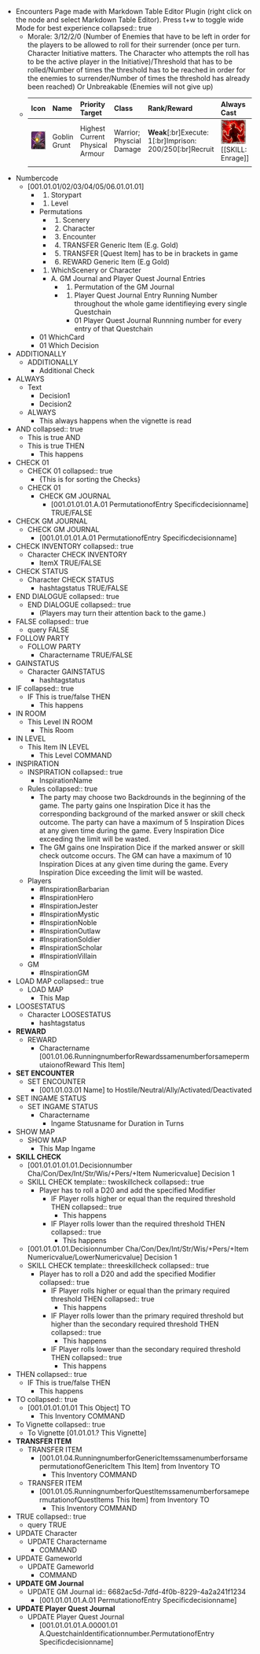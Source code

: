 - Encounters Page made with Markdown Table Editor Plugin (right click on the node and select Markdown Table Editor). Press t+w to toggle wide Mode for best experience
  collapsed:: true
	- Morale: 3/12/2/0 (Number of Enemies that have to be left in order for the players to be allowed to roll for their surrender (once per turn. Character Initiative matters. The Character who attempts the roll has to be the active player in the Initiative)/Threshold that has to be rolled/Number of times the threshold has to be reached in order for the enemies to surrender/Number of times the threshold has already been reached) Or Unbreakable (Enemies will not give up)
	- |Icon|Name|Priority Target|Class|**Rank**/Reward|Always Cast|Cohesion|Difficulty|
	  |--|--|--|--|--|--|--|--|
	  | ![Goblin Grunt.PNG](../assets/Goblin_Grunt_1723465484563_0.PNG) |Goblin Grunt|Highest Current Physical Armour|Warrior; Physcial Damage|**Weak**[:br]Execute: 1[:br]Imprison: 200/250[:br]Recruit| ![Enrage.PNG](../assets/Enrage_1723469782366_0.PNG) [[SKILL: Enrage]] |GM 14/**AI 10**|Easy|
	  |||||||||
- Numbercode
	- [001.01.01/02/03/04/05/06.01.01.01]
		- 001. Storypart
		- 01. Level
		- Permutations
			- 01. Scenery
			- 02. Character
			- 03. Encounter
			- 04. TRANSFER Generic Item (E.g. Gold)
			- 05. TRANSFER [Quest Item] has to be in brackets in game
			- 06. REWARD Generic Item (E.g Gold)
		- 01. WhichScenery or Character
			- A. GM Journal and Player Quest Journal Entries
				- 01. Permutation of the GM Journal
				- 00001. Player Quest Journal Entry Running Number throughout the whole game identifieying every single Questchain
					- 01 Player Quest Journal Runnning number for every entry of that Questchain
		- 01 WhichCard
		- 01 Which Decision
- ADDITIONALLY
	- ADDITIONALLY
		- Additional Check
- ALWAYS
	- Text
		- Decision1
		- Decision2
	- ALWAYS
		- This always happens when the vignette is read
- AND
  collapsed:: true
	- This is true AND
	- This is true THEN
		- This happens
- CHECK 01
	- CHECK 01
	  collapsed:: true
		- {This is for sorting the Checks}
	- CHECK 01
		- CHECK GM JOURNAL
			- [001.01.01.01.A.01 PermutationofEntry Specificdecisionname] TRUE/FALSE
- CHECK GM JOURNAL
	- CHECK GM JOURNAL
		- [001.01.01.01.A.01 PermutationofEntry Specificdecisionname]
- CHECK INVENTORY
  collapsed:: true
	- Character CHECK INVENTORY
		- ItemX TRUE/FALSE
- CHECK STATUS
	- Character CHECK STATUS
		- hashtagstatus TRUE/FALSE
- END DIALOGUE
  collapsed:: true
	- END DIALOGUE
	  collapsed:: true
		- (Players may turn their attention back to the game.)
- FALSE
  collapsed:: true
	- query FALSE
- FOLLOW PARTY
	- FOLLOW PARTY
		- Charactername TRUE/FALSE
- GAINSTATUS
	- Character GAINSTATUS
		- hashtagstatus
- IF
  collapsed:: true
	- IF This is true/false THEN
		- This happens
- IN ROOM
	- This Level IN ROOM
		- This Room
- IN LEVEL
	- This Item IN LEVEL
		- This Level COMMAND
- INSPIRATION
	- INSPIRATION
	  collapsed:: true
		- InspirationName
	- Rules
	  collapsed:: true
		- The party may choose two Backdrounds in the beginning of the game. The party gains one Inspiration Dice it has the corresponding background of the marked answer or skill check outcome. The party can have a maximum of 5 Inspiration Dices at any given time during the game. Every Inspiration Dice exceeding the limit will be wasted.
		- The GM gains one Inspiration Dice if the marked answer or skill check outcome occurs. The GM can have a maximum of 10 Inspiration Dices at any given time during the game. Every Inspiration Dice exceeding the limit will be wasted.
	- Players
		- #InspirationBarbarian
		- #InspirationHero
		- #InspirationJester
		- #InspirationMystic
		- #InspirationNoble
		- #InspirationOutlaw
		- #InspirationSoldier
		- #InspirationScholar
		- #InspirationVillain
	- GM
		- #InspirationGM
- LOAD MAP
  collapsed:: true
	- LOAD MAP
		- This Map
- LOOSESTATUS
	- Character LOOSESTATUS
		- hashtagstatus
- **REWARD**
	- REWARD
		- Charactername [001.01.06.RunningnumberforRewardssamenumberforsamepermutaionofReward This Item]
- **SET ENCOUNTER**
	- SET ENCOUNTER
		- [001.01.03.01 Name] to Hostile/Neutral/Ally/Activated/Deactivated
- SET INGAME STATUS
	- SET INGAME STATUS
		- Charactername
			- Ingame Statusname for Duration in Turns
- SHOW MAP
	- SHOW MAP
		- This Map Ingame
- **SKILL CHECK**
	- [001.01.01.01.01.Decisionnumber Cha/Con/Dex/Int/Str/Wis/+Pers/+Item Numericvalue] Decision 1
	- SKILL CHECK
	  template:: twoskillcheck
	  collapsed:: true
		- Player has to roll a D20 and add the specified Modifier
			- IF Player rolls higher or equal than the required threshold THEN
			  collapsed:: true
				- This happens
			- IF Player rolls lower than the required threshold THEN
			  collapsed:: true
				- This happens
	- [001.01.01.01.Decisionnumber Cha/Con/Dex/Int/Str/Wis/+Pers/+Item Numericvalue/LowerNumericvalue] Decision 1
	- SKILL CHECK
	  template:: threeskillcheck
	  collapsed:: true
		- Player has to roll a D20 and add the specified Modifier
		  collapsed:: true
			- IF Player rolls higher or equal than the primary required threshold THEN
			  collapsed:: true
				- This happens
			- IF Player rolls lower than the primary required threshold but higher than the secondary required threshold THEN
			  collapsed:: true
				- This happens
			- IF Player rolls lower than the secondary required threshold THEN
			  collapsed:: true
				- This happens
- THEN
  collapsed:: true
	- IF This is true/false THEN
		- This happens
- TO
  collapsed:: true
	- [001.01.01.01.01 This Object] TO
		- This Inventory COMMAND
- To Vignette
  collapsed:: true
	- To Vignette [01.01.01.? This Vignette]
- **TRANSFER ITEM**
	- TRANSFER ITEM
		- [001.01.04.RunningnumberforGenericItemssamenumberforsamepermutationofGenericItem This Item] from Inventory TO
			- This Inventory COMMAND
	- TRANSFER ITEM
		- [001.01.05.RunningnumberforQuestItemssamenumberforsamepermutationofQuestItems This Item] from Inventory TO
			- This Inventory COMMAND
- TRUE
  collapsed:: true
	- query TRUE
- UPDATE Character
	- UPDATE Charactername
		- COMMAND
- UPDATE Gameworld
	- UPDATE Gameworld
		- COMMAND
- **UPDATE GM Journal**
	- UPDATE GM Journal
	  id:: 6682ac5d-7dfd-4f0b-8229-4a2a241f1234
		- [001.01.01.01.A.01 PermutationofEntry Specificdecisionname]
- **UPDATE Player Quest Journal**
	- UPDATE Player Quest Journal
		- [001.01.01.01.A.00001.01 A.QuestchainIdentificationnumber.PermutationofEntry Specificdecisionname]